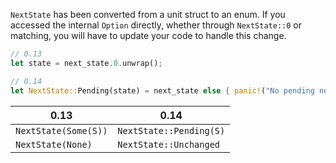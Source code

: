 `NextState` has been converted from a unit struct to an enum. If you accessed the internal `Option` directly, whether through `NextState::0` or matching, you will have to update your code to handle this change.

```rust
// 0.13
let state = next_state.0.unwrap();

// 0.14
let NextState::Pending(state) = next_state else { panic!("No pending next state!") };
```

|0.13|0.14|
|-|-|
|`NextState(Some(S))`|`NextState::Pending(S)`|
|`NextState(None)`|`NextState::Unchanged`|
